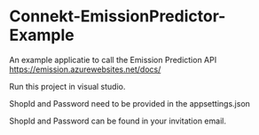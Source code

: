 # Connekt-EmissionPredictor-Example
An example applicatie to call the Emission Prediction API
https://emission.azurewebsites.net/docs/

Run this project in visual studio. 

ShopId and Password need to be provided in the appsettings.json

ShopId and Password can be found in your invitation email.
